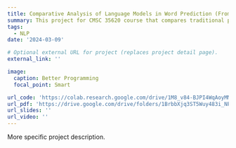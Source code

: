 ```yaml
---
title: Comparative Analysis of Language Models in Word Prediction (From Traditional Probabilistic Models to Recurrent Neural Networks)
summary: This project for CMSC 35620 course that compares traditional probabilistic model (N-grams) and modern connectionist model (LSTM) models in next word prediction task. Specifically, this project compares their accuracy and perplexity for ”clean” data, as well as their ability to handle linguistics noise (spelling errors and masked words).
tags:
  - NLP
date: '2024-03-09'

# Optional external URL for project (replaces project detail page).
external_link: ''

image:
  caption: Better Programming
  focal_point: Smart

url_code: 'https://colab.research.google.com/drive/1M8_v84-BJPI4WqAoyMMybGiCiGRZb_a0'
url_pdf: 'https://drive.google.com/drive/folders/1BrbbXjq3ST5Wuy483i_NPf92WzORejRh'
url_slides: ''
url_video: ''
---
```


More specific project description.
